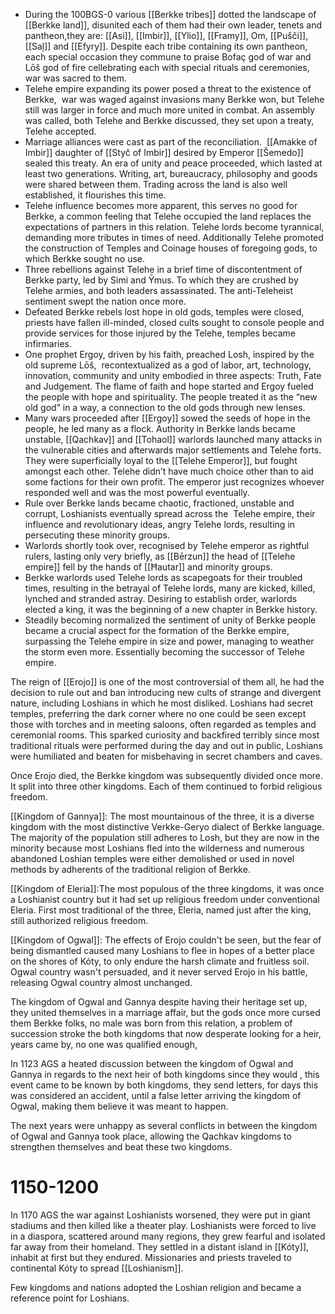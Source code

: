 - During the 100BGS-0 various [[Berkke tribes]] dotted the landscape of [[Berkke land]], disunited each of them had their own leader, tenets and pantheon,they are: [[Asi]], [[Imbir]], [[Ylio]], [[Framy]], Om, [[Pušči]], [[Saļ]] and [[Efyry]]. Despite each tribe containing its own pantheon, each special occasion they commune to praise Bofaç god of war and Lōš god of fire cellebrating each with special rituals and ceremonies, war was sacred to them.
- Telehe empire expanding its power posed a threat to the existence of Berkke,  war was waged against invasions many Berkke won, but Telehe still was larger in force and much more united in combat. An assembly was called, both Telehe and Berkke discussed, they set upon a treaty, Telehe accepted. 
- Marriage alliances were cast as part of the reconciliation.  [[Amakke of Imbir]] daughter of [[Styč of Imbir]] desired by Emperor [[Šemedo]] sealed this treaty. An era of unity and peace proceeded, which lasted at least two generations. Writing, art, bureaucracy, philosophy and goods were shared between them. Trading across the land is also well established, it flourishes this time.
- Telehe influence becomes more apparent, this serves no good for Berkke, a common feeling that Telehe occupied the land replaces the expectations of partners in this relation. Telehe lords become tyrannical, demanding more tributes in times of need. Additionally Telehe promoted the construction of Temples and Coinage houses of foregoing gods, to which Berkke sought no use.
- Three rebellions against Telehe in a brief time of discontentment of Berkke party, led by Simi and Ȳmus. To which they are crushed by Telehe armies, and both leaders assassinated. The anti-Teleheist sentiment swept the nation once more.
- Defeated Berkke rebels lost hope in old gods, temples were closed, priests have fallen ill-minded, closed cults sought to console people and provide services for those injured by the Telehe, temples became infirmaries. 
- One prophet Ergoy, driven by his faith, preached Losh, inspired by the old supreme Lōš,  recontextualized as a god of labor, art, technology, innovation, community and unity embodied in three aspects: Truth, Fate and Judgement. The flame of faith and hope started and Ergoy fueled the people with hope and spirituality. The people treated it as the “new old god” in a way, a connection to the old gods through new lenses.
- Many wars proceeded after [[Ergoy]] sowed the seeds of hope in the people, he led many as a flock. Authority in Berkke lands became unstable, [[Qachkav]] and [[Tohaol]] warlords launched many attacks in the vulnerable cities and afterwards major settlements and Telehe forts. They were superficially loyal to the [[Telehe Emperor]], but fought amongst each other. Telehe didn’t have much choice other than to aid some factions for their own profit. The emperor just recognizes whoever responded well and was the most powerful eventually.
- Rule over Berkke lands became chaotic, fractioned, unstable and corrupt, Loshianists eventually spread across the  Telehe empire, their influence and revolutionary ideas, angry Telehe lords, resulting in persecuting these minority groups. 
- Warlords shortly took over, recognised by Telehe emperor as rightful rulers, lasting only very briefly, as [[Bērzun]] the head of [[Telehe empire]] fell by the hands of [[Ħautar]] and minority groups.
- Berkke warlords used Telehe lords as scapegoats for their troubled times, resulting in the betrayal of Telehe lords, many are kicked, killed, lynched and stranded astray. Desiring to establish order, warlords elected a king, it was the beginning of a new chapter in Berkke history.
- Steadily becoming normalized the sentiment of unity of Berkke people became a crucial aspect for the formation of the Berkke empire, surpassing the Telehe empire in size and power, managing to weather the storm even more. Essentially becoming the successor of Telehe empire.

The reign of [[Erojo]] is one of the most controversial of them all, he had the decision to rule out and ban introducing new cults of strange and divergent nature, including Loshians in which he most disliked. Loshians had secret temples, preferring the dark corner where no one could be seen except those with torches and in meeting saloons, often regarded as temples and ceremonial rooms. This sparked curiosity and backfired terribly since most traditional rituals were performed during the day and out in public, Loshians were humiliated and beaten for misbehaving in secret chambers and caves.

Once Erojo died, the Berkke kingdom was subsequently divided once more. It split into three other kingdoms. Each of them continued to forbid religious freedom.

[[Kingdom of Gannya]]: The most mountainous of the three, it is a diverse kingdom with the most distinctive Verkke-Geryo dialect of Berkke language. The majority of the population still adheres to Losh, but they are now in the minority because most Loshians fled into the wilderness and numerous abandoned Loshian temples were either demolished or used in novel methods by adherents of the traditional religion of Berkke.

  

[[Kingdom of Eleria]]:The most populous of the three kingdoms, it was once a Loshianist country but it had set up religious freedom under conventional Eleria. First most traditional of the three, Eleria, named just after the king, still authorized religious freedom.

  

[[Kingdom of Ogwal]]: The effects of Erojo couldn't be seen, but the fear of being dismantled caused many Loshians to flee in hopes of a better place on the shores of Kóty, to only endure the harsh climate and fruitless soil. Ogwal country wasn't persuaded, and it never served Erojo in his battle, releasing Ogwal country almost unchanged.

  

The kingdom of Ogwal and Gannya despite having their heritage set up, they united themselves in a marriage affair, but the gods once more cursed them Berkke folks, no male was born from this relation, a problem of succession stroke the both kingdoms that now desperate looking for a heir, years came by, no one was qualified enough,  

In 1123 AGS a heated discussion between the kingdom of Ogwal and Gannya in regards to the next heir of both kingdoms since they would , this event came to be known by both kingdoms, they send letters, for days this was considered an accident, until a false letter arriving the kingdom of Ogwal, making them believe it was meant to happen.

The next years were unhappy as several conflicts in between the kingdom of Ogwal and Gannya took place, allowing the Qachkav kingdoms to strengthen themselves and beat these two kingdoms.

# 1150-1200

In 1170 AGS the war against Loshianists worsened, they were put in giant stadiums and then killed like a theater play. Loshianists were forced to live in a diaspora, scattered around many regions, they grew fearful and isolated far away from their homeland. They settled in a distant island in [[Kóty]], inhabit at first but they endured. Missionaries and priests traveled to continental Kóty to spread [[Loshianism]]. 

Few kingdoms and nations adopted the Loshian religion and became a reference point for Loshians.
